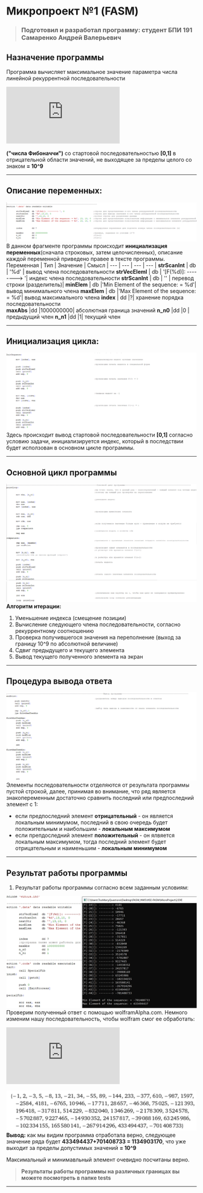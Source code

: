   # **Микропроект №1 (FASM)**
  > ### Подготовил и разработал программу: **студент БПИ 191 Самаренко Андрей Валерьевич**
  ## **Назначение программы**
Программа вычисляет максимальное значение параметра числа линейной рекуррентной последовательности 

![equatstion](https://latex.codecogs.com/gif.latex?f%28n%29%20%3D%20f%28n&plus;2%29%20-%20f%28%20n&plus;1%29%20%2C%20n%20%5Cleq%20-2)

**("числа Фибоначчи")** со стартовой последовательностью **[0,1]** в отрицательной области значений, не выходящее за пределы целого со знаком  **= 10^9**
***
## **Описание переменных:**
![Описание переменных](img/variables.png "Инициализируем переменные для последующего использования внутри программы")​
В данном фрагменте программы происходит **инициализация переменных**(сначала строковых, затем целочисленных), описание каждой переменной приведено правее в тексте программы.
Переменная | Тип | Значение | Смысл |
--- | --- | --- | --- |
**strScanInt** | db | '%d' | вывод члена последовательности
**strVecElemI** | db | '[F(%d)]: --------> '| индекс члена последовательности
**strScanInt** | db | '' | перевод строки (разделитель)|
**minElem**    | db |'Min Element of the sequence: = %d'| вывод минимального члена
**maxElem**    |  db |'Max Element of the sequence: = %d'| вывод максимального члена
**index**       | dd |?| хранение порядка последовательности              
**maxAbs**       |dd |1000000000| абсолютная граница значений
**n_n0**         |dd |0 | предыдущий член
**n_n1**         |dd |1| текущий член
***
## **Инициализация цикла:**
![Первые элементы](img/init.png "Происходит вывод стартовой последовательности")​
Здесь происходит вывод стартовой последовательности **[0,1]** согласно условию задачи, инициализируется индекс, который в последствии будет исползован в основном цикле программы.
***
## **Основной цикл программы**
![](img/firstLoop.png)
![](img/secondLoop.png)
**Алгоритм итерации:**
1.  Уменьшение индекса (смещение позиции)
2.  Вычисление следующего члена последовательности, согласно рекуррентному соотношению
3.  Проверка получившегося значения на переполнение (выход за границу 10^9 по абсолютной величине)
4.  Сдвиг предыдущего и текущего элемента
5.  Вывод текущего полученного элемента на экран
***
## **Процедура вывода ответа**
![](img/output.png)
Элементы последовательности отделяются от результата программы пустой строкой, далее, принимая во внимание, что ряд является знакопеременным достаточно сравнить последний или предпоследний элемент с 1:
*  если предпоследний элемент **отрицательный** - он является локальным минимумом, последний в свою очередь будет положительным и наибольшим - **локальным максимумом**
*  если препдоследний элемент **положительный** - он ялвяется локальным максимумом, тогда последний элемент будет отрицательным и наименьшим - **локальным минимумом**
***
## **Результат работы программы**
1. Результат работы программы согласно всем заданным условиям:
   
![](img/output1.png)
Проверим полученный ответ с помощью wolframAlpha.com. Немного изменим нашу последовательность, чтобы wolfram смог ее обработать:

![equatstion](https://latex.codecogs.com/gif.latex?RecurrenceTable%5B%7Ba%5Bx%5D%20%3D%3D%20a%5Bx-2%5D%20-%20a%5Bx-1%5D%2C%20a%5B0%5D%20%3D%3D%200%2C%20a%5B1%5D%20%3D%3D%201%7D%2C%20a%2C%20%7Bx%2C%202%2C44%7D%5D)

![](img/outputCorrect.png)
**Вывод:** как мы видим программа отработала верно, следующее значение ряда будет **433494437+701408733 = 1134903170**,  что уже выходит за пределы допустимых значений **=  10^9**

Максимальный и минимавльный элемент очевидно посчитаны верно.

> **Результаты работы программы на различных границах вы можете посмотреть в папке tests**
***